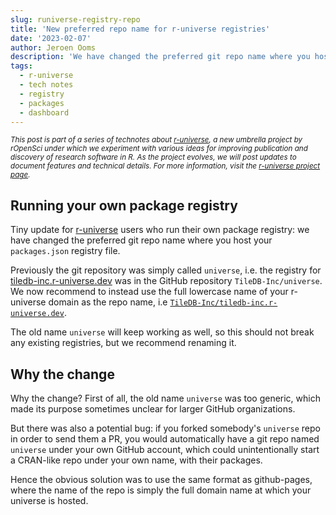 ```yaml
---
slug: runiverse-registry-repo
title: 'New preferred repo name for r-universe registries'
date: '2023-02-07'
author: Jeroen Ooms
description: 'We have changed the preferred git repo name where you host your `packages.json` registry for r-universe.'
tags:
  - r-universe
  - tech notes
  - registry
  - packages
  - dashboard
---
```


<small><em>This post is part of a series of technotes about [r-universe](https://r-universe.dev), a new umbrella project by rOpenSci under which we experiment with various ideas for improving publication and discovery of research software in R.
As the project evolves, we will post updates to document features and technical details.
For more information, visit the [r-universe project page](/r-universe/).</em></small>

## Running your own package registry

Tiny update for [r-universe](https://r-universe.dev) users who run their own package registry: we have changed the preferred git repo name where you host your `packages.json` registry file.

Previously the git repository was simply called `universe`, i.e. the registry for [tiledb-inc.r-universe.dev](https://tiledb-inc.r-universe.dev) was in the GitHub repository `TileDB-Inc/universe`. We now recommend to instead use the full lowercase name of your r-universe domain as the repo name, i.e [`TileDB-Inc/tiledb-inc.r-universe.dev`](https://github.com/TileDB-Inc/tiledb-inc.r-universe.dev).

The old name `universe` will keep working as well, so this should not break any existing registries, but we recommend renaming it.

## Why the change

Why the change? First of all, the old name `universe` was too generic, which made its purpose sometimes unclear for larger GitHub organizations.

But there was also a potential bug: if you forked somebody's `universe` repo in order to send them a PR, you would automatically have a git repo named `universe` under your own GitHub account, which could unintentionally start a CRAN-like repo under your own name, with their packages.

Hence the obvious solution was to use the same format as github-pages, where the name of the repo is simply the full domain name at which your universe is hosted.
